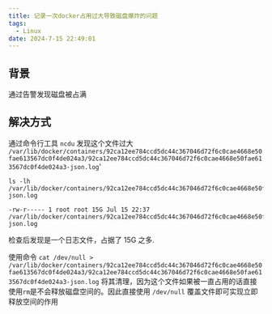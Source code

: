 ```yaml
---
title: 记录一次docker占用过大导致磁盘爆炸的问题
tags:
  - Linux
date: 2024-7-15 22:49:01
---
```


## 背景

通过告警发现磁盘被占满

## 解决方式

通过命令行工具 `ncdu` 发现这个文件过大 `/var/lib/docker/containers/92ca12ee784ccd5dc44c367046d72f6c0cae4668e50fae613567dc0f4de024a3/92ca12ee784ccd5dc44c367046d72f6c0cae4668e50fae613567dc0f4de024a3-json.log`'

```
ls -lh /var/lib/docker/containers/92ca12ee784ccd5dc44c367046d72f6c0cae4668e50fae613567dc0f4de024a3/92ca12ee784ccd5dc44c367046d72f6c0cae4668e50fae613567dc0f4de024a3-json.log

-rw-r----- 1 root root 15G Jul 15 22:37 /var/lib/docker/containers/92ca12ee784ccd5dc44c367046d72f6c0cae4668e50fae613567dc0f4de024a3/92ca12ee784ccd5dc44c367046d72f6c0cae4668e50fae613567dc0f4de024a3-json.log
```

检查后发现是一个日志文件，占据了 15G 之多.

使用命令 `cat /dev/null > /var/lib/docker/containers/92ca12ee784ccd5dc44c367046d72f6c0cae4668e50fae613567dc0f4de024a3/92ca12ee784ccd5dc44c367046d72f6c0cae4668e50fae613567dc0f4de024a3-json.log` 将其清理，因为这个文件如果被一直占用的话直接使用`rm`是不会释放磁盘空间的。因此直接使用 `/dev/null` 覆盖文件即可实现立即释放空间的作用
